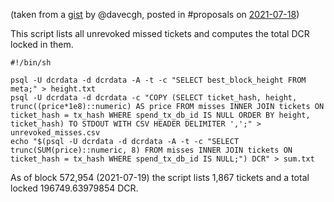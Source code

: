 (taken from a [gist](https://gist.github.com/davecgh/01fd24849a9e9a6d822d6d04eba7075d) by @davecgh, posted in #proposals on [2021-07-18](https://matrix.to/#/!qYpAAClAYrHaUIGkLs:decred.org/$-Z9EbAlzKZzGG0TQPnOcASk1zaAwFa3ciOUcFVeA2w4))

This script lists all unrevoked missed tickets and computes the total DCR locked in them.

```
#!/bin/sh

psql -U dcrdata -d dcrdata -A -t -c "SELECT best_block_height FROM meta;" > height.txt
psql -U dcrdata -d dcrdata -c "COPY (SELECT ticket_hash, height, trunc((price*1e8)::numeric) AS price FROM misses INNER JOIN tickets ON ticket_hash = tx_hash WHERE spend_tx_db_id IS NULL ORDER BY height, ticket_hash) TO STDOUT WITH CSV HEADER DELIMITER ',';" > unrevoked_misses.csv
echo "$(psql -U dcrdata -d dcrdata -A -t -c "SELECT trunc(SUM(price)::numeric, 8) FROM misses INNER JOIN tickets ON ticket_hash = tx_hash WHERE spend_tx_db_id IS NULL;") DCR" > sum.txt
```

As of block 572,954 (2021-07-19) the script lists 1,867 tickets and a total locked 196749.63979854 DCR.
